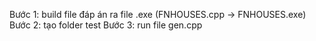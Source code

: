 Bước 1: build file đáp án ra file .exe (FNHOUSES.cpp -> FNHOUSES.exe)
Bước 2: tạo folder test
Bước 3: run file gen.cpp